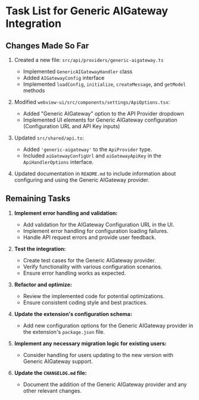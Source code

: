 # Task List for Generic AIGateway Integration

## Changes Made So Far

1. Created a new file: `src/api/providers/generic-aigateway.ts`
   - Implemented `GenericAIGatewayHandler` class
   - Added `AIGatewayConfig` interface
   - Implemented `loadConfig`, `initialize`, `createMessage`, and `getModel` methods

2. Modified `webview-ui/src/components/settings/ApiOptions.tsx`:
   - Added "Generic AIGateway" option to the API Provider dropdown
   - Implemented UI elements for Generic AIGateway configuration (Configuration URL and API Key inputs)

3. Updated `src/shared/api.ts`:
   - Added `'generic-aigateway'` to the `ApiProvider` type.
   - Included `aiGatewayConfigUrl` and `aiGatewayApiKey` in the `ApiHandlerOptions` interface.

4. Updated documentation in `README.md` to include information about configuring and using the Generic AIGateway provider.

## Remaining Tasks

1. **Implement error handling and validation:**
   - Add validation for the AIGateway Configuration URL in the UI.
   - Implement error handling for configuration loading failures.
   - Handle API request errors and provide user feedback.

2. **Test the integration:**
   - Create test cases for the Generic AIGateway provider.
   - Verify functionality with various configuration scenarios.
   - Ensure error handling works as expected.

3. **Refactor and optimize:**
   - Review the implemented code for potential optimizations.
   - Ensure consistent coding style and best practices.

4. **Update the extension's configuration schema:**
   - Add new configuration options for the Generic AIGateway provider in the extension's `package.json` file.

5. **Implement any necessary migration logic for existing users:**
   - Consider handling for users updating to the new version with Generic AIGateway support.

6. **Update the `CHANGELOG.md` file:**
   - Document the addition of the Generic AIGateway provider and any other relevant changes.
